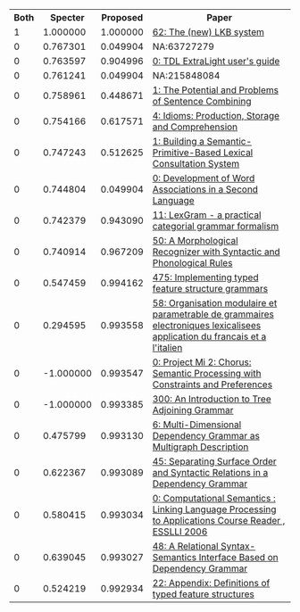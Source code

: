 <html><table><tr>
<th>Both</th>
<th>Specter</th>
<th>Proposed</th>
<th>Paper</th>
</tr>
<tr>
<td>1</td>
<td>1.000000</td>
<td>1.000000</td>
<td><a href="https://www.semanticscholar.org/paper/036f12c5ebd482055e7fb6db7ab4b93e8c4bcb78">62: The (new) LKB system</a></td>
</tr>
<tr>
<td>0</td>
<td>0.767301</td>
<td>0.049904</td>
<td>NA:63727279</td>
</tr>
<tr>
<td>0</td>
<td>0.763597</td>
<td>0.904996</td>
<td><a href="https://www.semanticscholar.org/paper/ce7fb858e139d39f0ffaff14a9e4568b54734717">0: TDL ExtraLight user's guide</a></td>
</tr>
<tr>
<td>0</td>
<td>0.761241</td>
<td>0.049904</td>
<td>NA:215848084</td>
</tr>
<tr>
<td>0</td>
<td>0.758961</td>
<td>0.448671</td>
<td><a href="https://www.semanticscholar.org/paper/615a4041a19e4807877ca3f75a748628509d0380">1: The Potential and Problems of Sentence Combining</a></td>
</tr>
<tr>
<td>0</td>
<td>0.754166</td>
<td>0.617571</td>
<td><a href="https://www.semanticscholar.org/paper/95623a0d925fafcc78958bf0e77b8f1af2c4551b">4: Idioms: Production, Storage and Comprehension</a></td>
</tr>
<tr>
<td>0</td>
<td>0.747243</td>
<td>0.512625</td>
<td><a href="https://www.semanticscholar.org/paper/e2e5235b090a1000bd519a3377f68541ab6caa30">1: Building a Semantic-Primitive-Based Lexical Consultation System</a></td>
</tr>
<tr>
<td>0</td>
<td>0.744804</td>
<td>0.049904</td>
<td><a href="https://www.semanticscholar.org/paper/4d74627bd776826697006d2e8f6bca8d782b8d9d">0: Development of Word Associations in a Second Language</a></td>
</tr>
<tr>
<td>0</td>
<td>0.742379</td>
<td>0.943090</td>
<td><a href="https://www.semanticscholar.org/paper/9211cc3717c9e5bae031591ae9dae0b56b01a025">11: LexGram - a practical categorial grammar formalism</a></td>
</tr>
<tr>
<td>0</td>
<td>0.740914</td>
<td>0.967209</td>
<td><a href="https://www.semanticscholar.org/paper/707ce1521ed15fb11b5ef155d267c5d35bae68f4">50: A Morphological Recognizer with Syntactic and Phonological Rules</a></td>
</tr>
<tr>
<td>0</td>
<td>0.547459</td>
<td>0.994162</td>
<td><a href="https://www.semanticscholar.org/paper/40659ef31c1bd5e4d99d5d81e1e7ee2422db0a1d">475: Implementing typed feature structure grammars</a></td>
</tr>
<tr>
<td>0</td>
<td>0.294595</td>
<td>0.993558</td>
<td><a href="https://www.semanticscholar.org/paper/f580281bb0a080a29a9f4523b20f0c88bce349fb">58: Organisation modulaire et parametrable de grammaires electroniques lexicalisees application du francais et a l'italien</a></td>
</tr>
<tr>
<td>0</td>
<td>-1.000000</td>
<td>0.993547</td>
<td><a href="https://www.semanticscholar.org/paper/dd25c1b4e99d006b120241e162faa13e3dda0fc5">0: Project Mi 2: Chorus: Semantic Processing with Constraints and Preferences</a></td>
</tr>
<tr>
<td>0</td>
<td>-1.000000</td>
<td>0.993385</td>
<td><a href="https://www.semanticscholar.org/paper/eb0d69d65fee4c7369617d0d2c5187143e15947f">300: An Introduction to Tree Adjoining Grammar</a></td>
</tr>
<tr>
<td>0</td>
<td>0.475799</td>
<td>0.993130</td>
<td><a href="https://www.semanticscholar.org/paper/2582e2b1699fc69f3b31ecbe6c3167416940acb5">6: Multi-Dimensional Dependency Grammar as Multigraph Description</a></td>
</tr>
<tr>
<td>0</td>
<td>0.622367</td>
<td>0.993089</td>
<td><a href="https://www.semanticscholar.org/paper/06a4c90a55250a2644ca4c5b34f04f509b5124fa">45: Separating Surface Order and Syntactic Relations in a Dependency Grammar</a></td>
</tr>
<tr>
<td>0</td>
<td>0.580415</td>
<td>0.993034</td>
<td><a href="https://www.semanticscholar.org/paper/0fd60a69cd50b696e6cbbc8957d3294648fbd124">0: Computational Semantics : Linking Language Processing to Applications Course Reader , ESSLLI 2006</a></td>
</tr>
<tr>
<td>0</td>
<td>0.639045</td>
<td>0.993027</td>
<td><a href="https://www.semanticscholar.org/paper/42be5316d6281c9561eabdfa262ac100da8dbaa2">48: A Relational Syntax-Semantics Interface Based on Dependency Grammar</a></td>
</tr>
<tr>
<td>0</td>
<td>0.524219</td>
<td>0.992934</td>
<td><a href="https://www.semanticscholar.org/paper/cf4cbf54458a863dddbcdc3bf2a3740951b5daa0">22: Appendix: Definitions of typed feature structures</a></td>
</tr>
</table></html>
